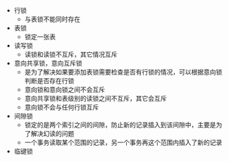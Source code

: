 - 行锁
	- 与表锁不能同时存在
- 表锁
	- 锁定一张表
- 读写锁
	- 读锁和读锁不互斥，其它情况互斥
- 意向共享锁，意向互斥锁
	- 是为了解决如果要添加表锁需要检查是否有行锁的情况，可以根据意向锁判断是否存在行锁
	- 意向锁和意向锁之间不会互斥
	- 意向共享锁和表级别的读锁之间不互斥，其它会互斥
	- 意向锁不会与任何行锁互斥
- 间隙锁
	- 锁定的是两个索引之间的间隙，防止新的记录插入到该间隙中，主要是为了解决幻读的问题
	- 一个事务读取某个范围的记录，另一个事务再这个范围内插入了新的记录
- 临键锁